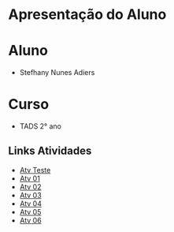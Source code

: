 # Apresentação do Aluno 

# Aluno 

* Stefhany Nunes Adiers

# Curso 

* TADS 2° ano

## Links Atividades
* [Atv Teste](https://github.com/SNunesA/P.O.O/blob/main/AtvTeste/notebooks/AtvTeste.ipynb)
* [Atv 01](https://github.com/SNunesA/P.O.O/blob/main/Atividades/Atv01/notebook/Atv01.ipynb)
* [Atv 02](https://github.com/SNunesA/P.O.O/blob/main/Atividades/Atv02/notebook/Atv02.ipynb)
* [Atv 03](https://github.com/SNunesA/P.O.O/tree/main/Atividades/Atv03)
* [Atv 04](https://github.com/SNunesA/P.O.O/blob/main/Atividades/Atv04/notebook/Atv04.ipynb)
* [Atv 05](https://github.com/SNunesA/P.O.O/blob/main/Atividades/Atv05/notebook/Atv05.ipynb)
* [Atv 06](https://github.com/SNunesA/P.O.O/blob/main/AtvTeste/notebooks/AtvTeste.ipynb)

